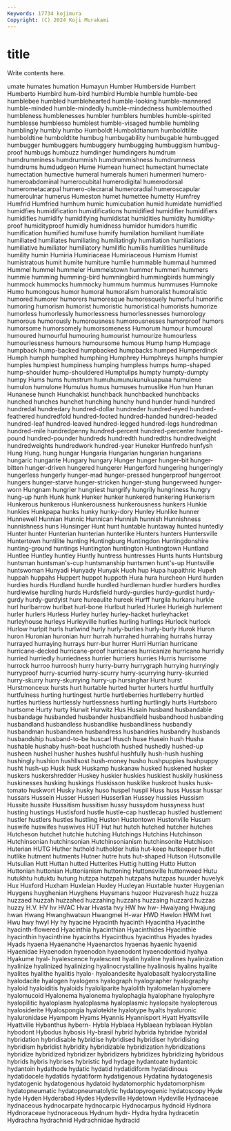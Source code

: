 ```yaml
---
Keywords: 17734 kojimura
Copyright: (C) 2024 Koji Murakami
---
```


# title

Write contents here.



umate humates humation Humayun Humber Humberside
Humbert Humberto Humbird hum-bird humbird Humble humble humble-bee humblebee humbled
humblehearted humble-looking humble-mannered humble-minded humble-mindedly humble-mindedness humblemouthed humbleness humblenesses humbler
humblers humbles humble-spirited humblesse humblesso humblest humble-visaged humblie humbling humblingly
humbly humbo Humboldt Humboldtianum humboldtilite humboldtine humboldtite humbug humbugability humbugable
humbugged humbugger humbuggers humbuggery humbugging humbuggism humbug-proof humbugs humbuzz humdinger
humdingers humdrum humdrumminess humdrummish humdrummishness humdrumness humdrums humdudgeon Hume Humean
humect humectant humectate humectation humective humeral humerals humeri humermeri humero-
humeroabdominal humerocubital humerodigital humerodorsal humerometacarpal humero-olecranal humeroradial humeroscapular humeroulnar humerus
Humeston humet humettee humetty Humfrey Humfrid Humfried humhum humic humicubation
humid humidate humidfied humidfies humidification humidifications humidified humidifier humidifiers humidifies
humidify humidifying humidistat humidities humidity humidity-proof humidityproof humidly humidness humidor
humidors humific humification humified humifuse humify humilation humiliant humiliate humiliated
humiliates humiliating humiliatingly humiliation humiliations humiliative humiliator humiliatory humilific humilis
humilities humilitude humility humin Humiria Humiriaceae Humiriaceous Humism Humist humistratous
humit humite humiture humlie hummable hummaul hummed Hummel hummel hummeler
Hummelstown hummer hummeri hummers hummie humming humming-bird hummingbird hummingbirds hummingly
hummock hummocks hummocky hummum hummus hummuses Humnoke Humo humongous humor
humoral humoralism humoralist humoralistic humored humorer humorers humoresque humoresquely humorful
humorific humoring humorism humorist humoristic humoristical humorists humorize humorless humorlessly
humorlessness humorlessnesses humorology humorous humorously humorousness humorousnesses humorproof humors humorsome
humorsomely humorsomeness Humorum humour humoural humoured humourful humouring humourist humourize
humourless humourlessness humours humoursome humous Hump hump Humpage humpback hump-backed
humpbacked humpbacks humped Humperdinck Humph humph humphed humphing Humphrey Humphreys
humphs humpier humpies humpiest humpiness humping humpless humps hump-shaped hump-shoulder
hump-shouldered Humptulips humpty humpty-dumpty humpy Hums hums humstrum humuhumunukunukuapuaa humulene
humulon humulone Humulus humus humuses humuslike Hun hun Hunan Hunanese
hunch Hunchakist hunchback hunchbacked hunchbacks hunched hunches hunchet hunching hunchy
hund hunder hundi hundred hundredal hundredary hundred-dollar hundreder hundred-eyed hundred-feathered
hundredfold hundred-footed hundred-handed hundred-headed hundred-leaf hundred-leaved hundred-legged hundred-legs hundredman hundred-mile
hundredpenny hundred-percent hundred-percenter hundred-pound hundred-pounder hundreds hundredth hundredths hundredweight hundredweights
hundredwork hundred-year Huneker Hunfredo hunfysh Hung Hung. hung hungar Hungaria
Hungarian hungarian hungarians hungaric hungarite Hungary hungary Hunger hunger hunger-bit
hunger-bitten hunger-driven hungered hungerer Hungerford hungering hungeringly hungerless hungerly hunger-mad
hunger-pressed hungerproof hungerroot hungers hunger-starve hunger-stricken hunger-stung hungerweed hunger-worn Hungnam
hungrier hungriest hungrify hungrily hungriness hungry hung-up hunh Hunk hunk
Hunker hunker hunkered hunkering Hunkerism Hunkerous hunkerous Hunkerousness hunkerousness hunkers
Hunkie hunkies Hunkpapa hunks hunky hunky-dory Hunley Hunlike hunner Hunnewell
Hunnian Hunnic Hunnican Hunnish hunnish Hunnishness hunnishness huns Hunsinger Hunt
hunt huntable huntaway hunted huntedly Hunter hunter Hunterian hunterian hunterlike
Hunters hunters Huntersville Huntertown huntilite hunting Huntingburg Huntingdon Huntingdonshire hunting-ground
huntings Huntington huntington Huntingtown Huntland Huntlee Huntley huntley Huntly huntress
huntresses Hunts hunts Huntsburg huntsman huntsman's-cup huntsmanship huntsmen hunt's-up Huntsville
huntswoman Hunyadi Hunyady Hunyak Huoh hup Hupa hupaithric Hupeh huppah
huppahs Huppert huppot huppoth Hura hura hurcheon Hurd hurden hurdies
hurdis Hurdland hurdle hurdled hurdleman hurdler hurdlers hurdles hurdlewise hurdling
hurds Hurdsfield hurdy-gurdies hurdy-gurdist hurdy-gurdy hurdy-gurdyist hure hureaulite hureek Hurff
hurgila hurkaru hurkle hurl hurlbarrow hurlbat hurl-bone Hurlbut hurled Hurlee
Hurleigh hurlement hurler hurlers Hurless Hurley hurley hurley-hacket hurleyhacket hurleyhouse
hurleys Hurleyville hurlies hurling hurlings Hurlock hurlock Hurlow hurlpit hurls
hurlwind hurly hurly-burlies hurly-burly Hurok Huron huron Huronian huronian hurr
hurrah hurrahed hurrahing hurrahs hurray hurrayed hurraying hurrays hurr-bur hurrer
Hurri Hurrian hurricane hurricane-decked hurricane-proof hurricanes hurricanize hurricano hurridly hurried
hurriedly hurriedness hurrier hurriers hurries Hurris hurrisome hurrock hurroo hurroosh
hurry hurry-burry hurrygraph hurrying hurryingly hurryproof hurry-scurried hurry-scurry hurry-scurrying hurry-skurried
hurry-skurry hurry-skurrying hurry-up hursinghar Hurst hurst Hurstmonceux hursts hurt hurtable
hurted hurter hurters hurtful hurtfully hurtfulness hurting hurtingest hurtle hurtleberries
hurtleberry hurtled hurtles hurtless hurtlessly hurtlessness hurtling hurtlingly hurts Hurtsboro
hurtsome Hurty hurty Hurwit Hurwitz Hus Husain husband husbandable husbandage
husbanded husbander husbandfield husbandhood husbanding husbandland husbandless husbandlike husbandliness husbandly
husbandman husbandmen husbandress husbandries husbandry husbands husbandship husband-to-be huscarl Husch
huse Husein hush Husha hushable hushaby hush-boat hushcloth hushed hushedly
hushed-up husheen hushel husher hushes hushful hushfully hush-hush hushing hushingly
hushion hushllsost hush-money husho hushpuppies hushpuppy husht hush-up Husk husk
Huskamp huskanaw husked huskened husker huskers huskershredder Huskey huskier huskies
huskiest huskily huskiness huskinesses husking huskings Huskisson husklike huskroot husks
husk-tomato huskwort Husky husky huso huspel huspil Huss huss Hussar
hussar hussars Hussein Husser Husserl Husserlian Hussey hussies Hussism Hussite
hussite Hussitism hussitism hussy hussydom hussyness hust husting hustings Hustisford
hustle hustle-cap hustlecap hustled hustlement hustler hustlers hustles hustling Huston
Hustontown Hustonville Husum huswife huswifes huswives HUT Hut hut hutch
hutched hutcher hutches Hutcheson hutchet hutchie hutching Hutchings Hutchins Hutchinson
Hutchinsonian hutchinsonian Hutchinsonianism hutchinsonite Hutchison Huterian HUTG Huther huthold hutholder
hutia hut-keep hutkeeper hutlet hutlike hutment hutments Hutner hutre huts
hut-shaped Hutson Hutsonville Hutsulian Hutt Huttan hutted Hutterites Huttig hutting
Hutto Hutton Huttonian huttonian Huttonianism huttoning Huttonsville huttonweed Hutu hutukhtu
hutuktu hutung hutzpa hutzpah hutzpahs hutzpas huurder huvelyk Hux Huxford
Huxham Huxleian Huxley Huxleyan Huxtable huxter Huygenian Huygens huyghenian Huyghens
Huysmans huzoor Huzvaresh huzz huzza huzzaed huzzah huzzahed huzzahing huzzahs
huzzaing huzzard huzzas huzzy H.V. HV hv HVAC Hvar Hvasta
hvy HW hw hw- Hwaiyang Hwajung hwan Hwang Hwanghwatsun Hwangmei
H-war HWD Hwelon HWM hwt Hwu hwy hwyl Hy hy
hyacine Hyacinth hyacinth Hyacintha Hyacinthe hyacinth-flowered Hyacinthia hyacinthian Hyacinthides Hyacinthie
hyacinthin hyacinthine hyacinths Hyacinthus hyacinthus Hyades hyades Hyads hyaena Hyaenanche
Hyaenarctos hyaenas hyaenic hyaenid Hyaenidae Hyaenodon hyaenodon hyaenodont hyaenodontoid hyahya
Hyakume hyal- hyalescence hyalescent hyalin hyaline hyalines hyalinization hyalinize hyalinized
hyalinizing hyalinocrystalline hyalinosis hyalins hyalite hyalites hyalithe hyalitis hyalo- hyaloandesite
hyalobasalt hyalocrystalline hyalodacite hyalogen hyalogens hyalograph hyalographer hyalography hyaloid hyaloiditis
hyaloids hyaloliparite hyalolith hyalomelan hyalomere hyalomucoid Hyalonema hyalonema hyalophagia hyalophane
hyalophyre hyalopilitic hyaloplasm hyaloplasma hyaloplasmic hyalopsite hyalopterous hyalosiderite Hyalospongia hyalotekite
hyalotype hyalts hyaluronic hyaluronidase Hyampom Hyams Hyannis Hyannisport Hyatt Hyattsville
Hyattville Hybanthus hybern- Hybla Hyblaea Hyblaean hyblaean Hyblan hybodont Hybodus
hybosis Hy-brasil hybrid hybrida hybridae hybridal hybridation hybridisable hybridise hybridised
hybridiser hybridising hybridism hybridist hybridity hybridizable hybridization hybridizations hybridize hybridized
hybridizer hybridizers hybridizes hybridizing hybridous hybrids hybris hybrises hybristic hyd
hydage hydantoate hydantoic hydantoin hydathode hydatic hydatid hydatidiform hydatidinous hydatidocele
hydatids hydatiform hydatigenous Hydatina hydatogenesis hydatogenic hydatogenous hydatoid hydatomorphic hydatomorphism
hydatopneumatic hydatopneumatolytic hydatopyrogenic hydatoscopy Hyde hyde Hyden Hyderabad Hydes Hydesville
Hydetown Hydeville Hydnaceae hydnaceous hydnocarpate hydnocarpic Hydnocarpus hydnoid Hydnora Hydnoraceae
hydnoraceous Hydnum hydr- Hydra hydra hydracetin Hydrachna hydrachnid Hydrachnidae hydracid
